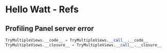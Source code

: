 # **Hello Watt - Refs**

## Profiling Panel server error

```py title="try_multiple_views.py" linenums="64"
TryMultipleViews.__code__ = TryMultipleViews.__call__.__code__
TryMultipleViews.__closure__ = TryMultipleViews.__call__.__closure__
```
